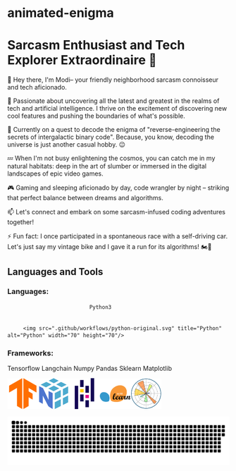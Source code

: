 # animated-enigma
# Sarcasm Enthusiast and Tech Explorer Extraordinaire 🚀

👋 Hey there, I'm Modi– your friendly neighborhood sarcasm connoisseur and tech aficionado.

🤖 Passionate about uncovering all the latest and greatest in the realms of tech and artificial intelligence. I thrive on the excitement of discovering new cool features and pushing the boundaries of what's possible.

🌌 Currently on a quest to decode the enigma of  "reverse-engineering the secrets of intergalactic binary code". Because, you know, decoding the universe is just another casual hobby. 😉

💤 When I'm not busy enlightening the cosmos, you can catch me in my natural habitats: deep in the art of slumber or immersed in the digital landscapes of epic video games.

🎮 Gaming and sleeping aficionado by day, code wrangler by night – striking that perfect balance between dreams and algorithms.

📫 Let's connect and embark on some sarcasm-infused coding adventures together!

⚡ Fun fact: I once participated in a spontaneous race with a self-driving car. Let's just say my vintage bike and I gave it a run for its algorithms! 🏍️🤖




## Languages and Tools 
<div>

### Languages:
                              Python3 


         <img src=".github/workflows/python-original.svg" title="Python"  alt="Python" width="70" height="70"/>


### Frameworks:


   Tensorflow      Langchain      Numpy      Pandas      Sklearn       Matplotlib 


   
<img src=".github/workflows/tensorflow-original.svg" title="TensorFlow"  alt="TensorFlow" width="70" height="70"/><img src=".github/workflows/numpy-original.svg" title="Numpy" alt="Numpy" width="70" height="70"/><img src=".github/workflows/pandas-original.svg" title="Pandas" alt="Pandas" width="70" height="70"/><img src=".github/workflows/scikitlearn-original.svg" title="sklearn" alt="sklearn" width="70" height="70"/><img src=".github/workflows/matplotlib-original.svg" title="Matplotlib" alt="Matplotlib" width="70" height="70"/>


</div>


<p align="center">
 <img width="1000" src=".github/workflows/main.svg" alt="snake"/>
</p>
